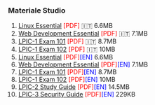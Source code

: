 ### Materiale Studio

1.  [Linux Essential](https://github.com/ArchItalia/eBooks/blob/main/LPI-Learning-Material-010-160-it.pdf) <font color=red>[PDF]</font> 🇮🇹 6.6MB
2.  [Web Development Essential](https://github.com/ArchItalia/eBooks/blob/main/LPI-Learning-Material-030-100-it.pdf) <font color=red>[PDF]</font> 🇮🇹 7.1MB
3.  [LPIC-1 Exam 101](https://github.com/ArchItalia/eBooks/blob/main/LPI-Learning-Material-101-500-it.pdf) <font color=red>[PDF]</font> 🇮🇹 8.7MB
4.  [LPIC-1 Exam 102](https://github.com/ArchItalia/eBooks/blob/main/LPI-Learning-Material-102-500-it.pdf) <font color=red>[PDF]</font> 🇮🇹 10MB
5.  [Linux Essential](https://github.com/ArchItalia/eBooks/blob/main/LPI-Learning-Material-010-160-en.pdf) <font color=red>[PDF]</font><font color=blue>[EN]</font> 6.6MB
6.  [Web Development Essential](https://github.com/ArchItalia/eBooks/blob/main/LPI-Learning-Material-030-100-en.pdf) <font color=red>[PDF]</font><font color=blue>[EN]</font>  7.1MB
7.  [LPIC-1 Exam 101](https://github.com/ArchItalia/eBooks/blob/main/LPI-Learning-Material-101-500-en.pdf) <font color=red>[PDF]</font><font color=blue>[EN]</font>  8.7MB
8.  [LPIC-1 Exam 102](https://github.com/ArchItalia/eBooks/blob/main/LPI-Learning-Material-102-500-en.pdf) <font color=red>[PDF]</font><font color=blue>[EN]</font>  10MB
9.  [LPIC-2 Study Guide](https://github.com/ArchItalia/eBooks/blob/main/LPIC-2_Study-Guide-EN.pdf) <font color=red>[PDF]</font><font color=blue>[EN]</font>  14.5MB
10. [LPIC-3 Security Guide](https://github.com/ArchItalia/eBooks/blob/main/LPIC-3-Security-Guide-EN.pdf) <font color=red>[PDF]</font><font color=blue>[EN]</font>  229KB
